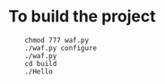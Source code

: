 # To build the project
```
    chmod 777 waf.py
    ./waf.py configure
    ./waf.py
    cd build
    ./Hello
```
